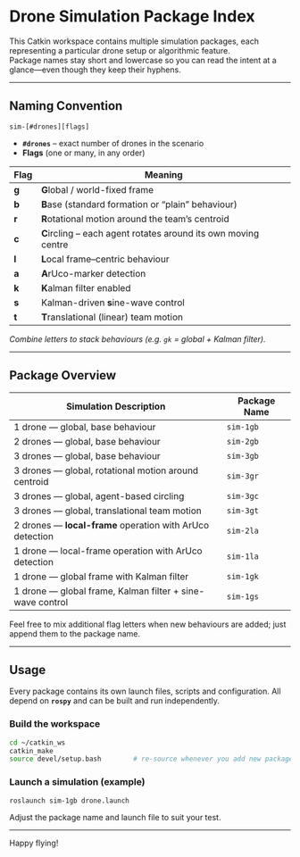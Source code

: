 # Drone Simulation Package Index

This Catkin workspace contains multiple simulation packages, each representing a particular drone setup or algorithmic feature.  
Package names stay short and lowercase so you can read the intent at a glance—even though they keep their hyphens.

---

## Naming Convention

```
sim-[#drones][flags]
```

- **`#drones`** – exact number of drones in the scenario  
- **Flags** (one or many, in any order)

| Flag | Meaning                                                                                 |
|------|-----------------------------------------------------------------------------------------|
| **g** | **G**lobal / world-fixed frame                                                         |
| **b** | **B**ase (standard formation or “plain” behaviour)                                     |
| **r** | **R**otational motion around the team’s centroid                                       |
| **c** | **C**ircling – each agent rotates around its own moving centre                         |
| **l** | **L**ocal frame–centric behaviour                                                      |
| **a** | **A**rUco-marker detection                                                             |
| **k** | **K**alman filter enabled                                                              |
| **s** | Kalman-driven **s**ine-wave control                                                    |
| **t** | **T**ranslational (linear) team motion                                                 |

*Combine letters to stack behaviours (e.g. `gk` = global + Kalman filter).*

---

## Package Overview

| Simulation Description                                               | Package Name |
|----------------------------------------------------------------------|--------------|
| 1 drone — global, base behaviour                                     | `sim-1gb`    |
| 2 drones — global, base behaviour                                    | `sim-2gb`    |
| 3 drones — global, base behaviour                                    | `sim-3gb`    |
| 3 drones — global, rotational motion around centroid                 | `sim-3gr`    |
| 3 drones — global, agent-based circling                              | `sim-3gc`    |
| 3 drones — global, translational team motion                         | `sim-3gt`    |
| 2 drones — **local-frame** operation with ArUco detection            | `sim-2la`    |
| 1 drone  — local-frame operation with ArUco detection                | `sim-1la`    |
| 1 drone  — global frame with Kalman filter                           | `sim-1gk`    |
| 1 drone  — global frame, Kalman filter + sine-wave control           | `sim-1gs`    |

Feel free to mix additional flag letters when new behaviours are added; just append them to the package name.

---

## Usage

Every package contains its own launch files, scripts and configuration. All depend on **`rospy`** and can be built and run independently.

### Build the workspace
```bash
cd ~/catkin_ws
catkin_make
source devel/setup.bash        # re-source whenever you add new packages
```

### Launch a simulation (example)
```bash
roslaunch sim-1gb drone.launch
```
Adjust the package name and launch file to suit your test.

---

Happy flying!
